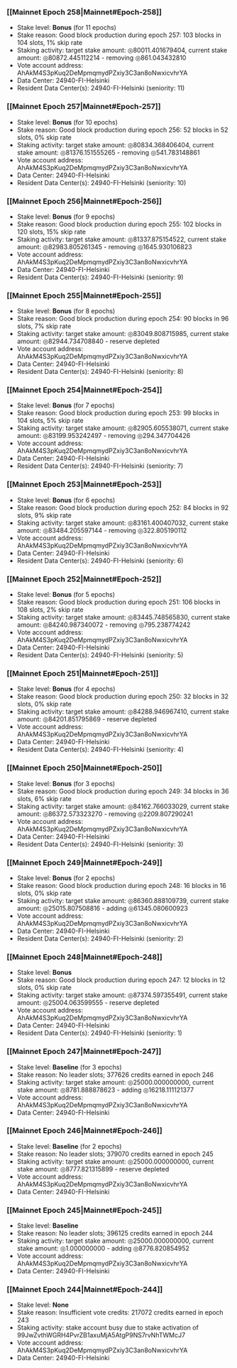 ### [[Mainnet Epoch 258|Mainnet#Epoch-258]]
* Stake level: **Bonus** (for 11 epochs)
* Stake reason: Good block production during epoch 257: 103 blocks in 104 slots, 1% skip rate
* Staking activity: target stake amount: ◎80011.401679404, current stake amount: ◎80872.445112214 - removing ◎861.043432810
* Vote account address: AhAkM4S3pKuq2DeMpmqmydPZxiy3C3an8oNwxicvhrYA
* Data Center: 24940-FI-Helsinki
* Resident Data Center(s): 24940-FI-Helsinki (seniority: 11)
### [[Mainnet Epoch 257|Mainnet#Epoch-257]]
* Stake level: **Bonus** (for 10 epochs)
* Stake reason: Good block production during epoch 256: 52 blocks in 52 slots, 0% skip rate
* Staking activity: target stake amount: ◎80834.368406404, current stake amount: ◎81376.151555265 - removing ◎541.783148861
* Vote account address: AhAkM4S3pKuq2DeMpmqmydPZxiy3C3an8oNwxicvhrYA
* Data Center: 24940-FI-Helsinki
* Resident Data Center(s): 24940-FI-Helsinki (seniority: 10)
### [[Mainnet Epoch 256|Mainnet#Epoch-256]]
* Stake level: **Bonus** (for 9 epochs)
* Stake reason: Good block production during epoch 255: 102 blocks in 120 slots, 15% skip rate
* Staking activity: target stake amount: ◎81337.875154522, current stake amount: ◎82983.805261345 - removing ◎1645.930106823
* Vote account address: AhAkM4S3pKuq2DeMpmqmydPZxiy3C3an8oNwxicvhrYA
* Data Center: 24940-FI-Helsinki
* Resident Data Center(s): 24940-FI-Helsinki (seniority: 9)
### [[Mainnet Epoch 255|Mainnet#Epoch-255]]
* Stake level: **Bonus** (for 8 epochs)
* Stake reason: Good block production during epoch 254: 90 blocks in 96 slots, 7% skip rate
* Staking activity: target stake amount: ◎83049.808715985, current stake amount: ◎82944.734708840 - reserve depleted
* Vote account address: AhAkM4S3pKuq2DeMpmqmydPZxiy3C3an8oNwxicvhrYA
* Data Center: 24940-FI-Helsinki
* Resident Data Center(s): 24940-FI-Helsinki (seniority: 8)
### [[Mainnet Epoch 254|Mainnet#Epoch-254]]
* Stake level: **Bonus** (for 7 epochs)
* Stake reason: Good block production during epoch 253: 99 blocks in 104 slots, 5% skip rate
* Staking activity: target stake amount: ◎82905.605538071, current stake amount: ◎83199.953242497 - removing ◎294.347704426
* Vote account address: AhAkM4S3pKuq2DeMpmqmydPZxiy3C3an8oNwxicvhrYA
* Data Center: 24940-FI-Helsinki
* Resident Data Center(s): 24940-FI-Helsinki (seniority: 7)
### [[Mainnet Epoch 253|Mainnet#Epoch-253]]
* Stake level: **Bonus** (for 6 epochs)
* Stake reason: Good block production during epoch 252: 84 blocks in 92 slots, 9% skip rate
* Staking activity: target stake amount: ◎83161.400407032, current stake amount: ◎83484.205597144 - removing ◎322.805190112
* Vote account address: AhAkM4S3pKuq2DeMpmqmydPZxiy3C3an8oNwxicvhrYA
* Data Center: 24940-FI-Helsinki
* Resident Data Center(s): 24940-FI-Helsinki (seniority: 6)
### [[Mainnet Epoch 252|Mainnet#Epoch-252]]
* Stake level: **Bonus** (for 5 epochs)
* Stake reason: Good block production during epoch 251: 106 blocks in 108 slots, 2% skip rate
* Staking activity: target stake amount: ◎83445.748565830, current stake amount: ◎84240.987340072 - removing ◎795.238774242
* Vote account address: AhAkM4S3pKuq2DeMpmqmydPZxiy3C3an8oNwxicvhrYA
* Data Center: 24940-FI-Helsinki
* Resident Data Center(s): 24940-FI-Helsinki (seniority: 5)
### [[Mainnet Epoch 251|Mainnet#Epoch-251]]
* Stake level: **Bonus** (for 4 epochs)
* Stake reason: Good block production during epoch 250: 32 blocks in 32 slots, 0% skip rate
* Staking activity: target stake amount: ◎84288.946967410, current stake amount: ◎84201.851795869 - reserve depleted
* Vote account address: AhAkM4S3pKuq2DeMpmqmydPZxiy3C3an8oNwxicvhrYA
* Data Center: 24940-FI-Helsinki
* Resident Data Center(s): 24940-FI-Helsinki (seniority: 4)
### [[Mainnet Epoch 250|Mainnet#Epoch-250]]
* Stake level: **Bonus** (for 3 epochs)
* Stake reason: Good block production during epoch 249: 34 blocks in 36 slots, 6% skip rate
* Staking activity: target stake amount: ◎84162.766033029, current stake amount: ◎86372.573323270 - removing ◎2209.807290241
* Vote account address: AhAkM4S3pKuq2DeMpmqmydPZxiy3C3an8oNwxicvhrYA
* Data Center: 24940-FI-Helsinki
* Resident Data Center(s): 24940-FI-Helsinki (seniority: 3)
### [[Mainnet Epoch 249|Mainnet#Epoch-249]]
* Stake level: **Bonus** (for 2 epochs)
* Stake reason: Good block production during epoch 248: 16 blocks in 16 slots, 0% skip rate
* Staking activity: target stake amount: ◎86360.888109739, current stake amount: ◎25015.807508816 - adding ◎61345.080600923
* Vote account address: AhAkM4S3pKuq2DeMpmqmydPZxiy3C3an8oNwxicvhrYA
* Data Center: 24940-FI-Helsinki
* Resident Data Center(s): 24940-FI-Helsinki (seniority: 2)
### [[Mainnet Epoch 248|Mainnet#Epoch-248]]
* Stake level: **Bonus**
* Stake reason: Good block production during epoch 247: 12 blocks in 12 slots, 0% skip rate
* Staking activity: target stake amount: ◎87374.597355491, current stake amount: ◎25004.063599555 - reserve depleted
* Vote account address: AhAkM4S3pKuq2DeMpmqmydPZxiy3C3an8oNwxicvhrYA
* Data Center: 24940-FI-Helsinki
* Resident Data Center(s): 24940-FI-Helsinki (seniority: 1)
### [[Mainnet Epoch 247|Mainnet#Epoch-247]]
* Stake level: **Baseline** (for 3 epochs)
* Stake reason: No leader slots; 377626 credits earned in epoch 246
* Staking activity: target stake amount: ◎25000.000000000, current stake amount: ◎8781.888878623 - adding ◎16218.111121377
* Vote account address: AhAkM4S3pKuq2DeMpmqmydPZxiy3C3an8oNwxicvhrYA
* Data Center: 24940-FI-Helsinki
### [[Mainnet Epoch 246|Mainnet#Epoch-246]]
* Stake level: **Baseline** (for 2 epochs)
* Stake reason: No leader slots; 379070 credits earned in epoch 245
* Staking activity: target stake amount: ◎25000.000000000, current stake amount: ◎8777.821315899 - reserve depleted
* Vote account address: AhAkM4S3pKuq2DeMpmqmydPZxiy3C3an8oNwxicvhrYA
* Data Center: 24940-FI-Helsinki
### [[Mainnet Epoch 245|Mainnet#Epoch-245]]
* Stake level: **Baseline**
* Stake reason: No leader slots; 396125 credits earned in epoch 244
* Staking activity: target stake amount: ◎25000.000000000, current stake amount: ◎1.000000000 - adding ◎8776.820854952
* Vote account address: AhAkM4S3pKuq2DeMpmqmydPZxiy3C3an8oNwxicvhrYA
* Data Center: 24940-FI-Helsinki
### [[Mainnet Epoch 244|Mainnet#Epoch-244]]
* Stake level: **None**
* Stake reason: Insufficient vote credits: 217072 credits earned in epoch 243
* Staking activity: stake account busy due to stake activation of 99JwZvthWGRH4PvrZB1axuMjA5AtgP9NS7rvNhTWMcJ7
* Vote account address: AhAkM4S3pKuq2DeMpmqmydPZxiy3C3an8oNwxicvhrYA
* Data Center: 24940-FI-Helsinki